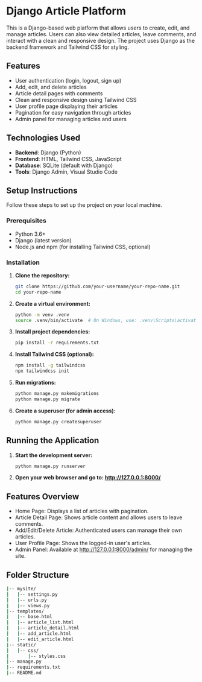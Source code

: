 # Django Article Platform

This is a Django-based web platform that allows users to create, edit, and manage articles. Users can also view detailed articles, leave comments, and interact with a clean and responsive design. The project uses Django as the backend framework and Tailwind CSS for styling.

## Features

- User authentication (login, logout, sign up)
- Add, edit, and delete articles
- Article detail pages with comments
- Clean and responsive design using Tailwind CSS
- User profile page displaying their articles
- Pagination for easy navigation through articles
- Admin panel for managing articles and users

## Technologies Used

- **Backend**: Django (Python)
- **Frontend**: HTML, Tailwind CSS, JavaScript
- **Database**: SQLite (default with Django)
- **Tools**: Django Admin, Visual Studio Code

## Setup Instructions

Follow these steps to set up the project on your local machine.

### Prerequisites

- Python 3.6+
- Django (latest version)
- Node.js and npm (for installing Tailwind CSS, optional)

### Installation

1. **Clone the repository:**
   ```bash
   git clone https://github.com/your-username/your-repo-name.git
   cd your-repo-name

2. **Create a virtual environment:**
   ```bash
   python -m venv .venv
   source .venv/bin/activate  # On Windows, use: .venv\Scripts\activate

3. **Install project dependencies:**
   ```bash
   pip install -r requirements.txt
   
4. **Install Tailwind CSS (optional):**
   ```bash
   npm install -g tailwindcss
   npx tailwindcss init
5. **Run migrations:**
   ```bash
   python manage.py makemigrations
   python manage.py migrate
6. **Create a superuser (for admin access):**
   ```bash
   python manage.py createsuperuser
   
## Running the Application

1. **Start the development server:**
   ```bash
   python manage.py runserver
2. **Open your web browser and go to: http://127.0.0.1:8000/**

## Features Overview
- Home Page: Displays a list of articles with pagination.
- Article Detail Page: Shows article content and allows users to leave comments.
- Add/Edit/Delete Article: Authenticated users can manage their own articles.
- User Profile Page: Shows the logged-in user's articles.
- Admin Panel: Available at http://127.0.0.1:8000/admin/ for managing the site.

## Folder Structure
  ```bash
|-- mysite/
|   |-- settings.py
|   |-- urls.py
|   |-- views.py
|-- templates/
|   |-- base.html
|   |-- article_list.html
|   |-- article_detail.html
|   |-- add_article.html
|   |-- edit_article.html
|-- static/
|   |-- css/
|       |-- styles.css
|-- manage.py
|-- requirements.txt
|-- README.md

